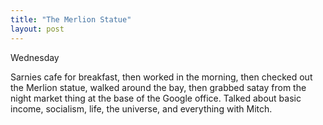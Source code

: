 ```yaml
---
title: "The Merlion Statue"
layout: post
---
```


Wednesday

Sarnies cafe for breakfast, then worked in the morning, then checked out the Merlion statue, walked around the bay, then grabbed satay from the night market thing at the base of the Google office. Talked about basic income, socialism, life, the universe, and everything with Mitch.
